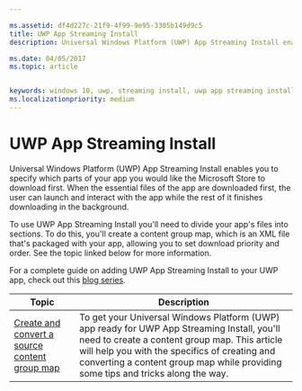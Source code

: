 ```yaml
---

ms.assetid: df4d227c-21f9-4f99-9e95-3305b149d9c5
title: UWP App Streaming Install
description: Universal Windows Platform (UWP) App Streaming Install enables you to specify which parts of your app you would like the Microsoft Store to download first. When the essential files of the app are downloaded first, the user can launch and interact with the app while the rest of it finishes downloading in the background.

ms.date: 04/05/2017
ms.topic: article


keywords: windows 10, uwp, streaming install, uwp app streaming install
ms.localizationpriority: medium
---
```



# UWP App Streaming Install
Universal Windows Platform (UWP) App Streaming Install enables you to specify which parts of your app you would like the Microsoft Store to download first. When the essential files of the app are downloaded first, the user can launch and interact with the app while the rest of it finishes downloading in the background. 

To use UWP App Streaming Install you'll need to divide your app's files into sections. To do this, you'll create a content group map, which is an XML file that's packaged with your app, allowing you to set download priority and order. See the topic linked below for more information.

For a complete guide on adding UWP App Streaming Install to your UWP app, check out this [blog series](https://blogs.msdn.microsoft.com/appinstaller/2017/03/15/uwp-streaming-app-installation/).

| Topic | Description | 
|-------|-------------|
| [Create and convert a source content group map](create-cgm.md) | To get your Universal Windows Platform (UWP) app ready for UWP App Streaming Install, you'll need to create a content group map. This article will help you with the specifics of creating and converting a content group map while providing some tips and tricks along the way. |